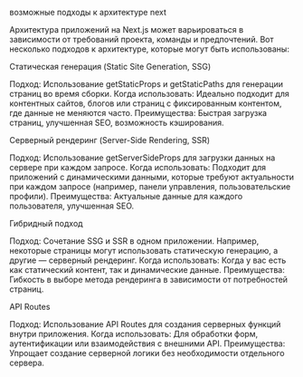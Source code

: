 

 возможные подходы к архитектуре next

 Архитектура приложений на Next.js может варьироваться в зависимости от требований проекта, команды и предпочтений. Вот несколько подходов к архитектуре, которые могут быть использованы:

Статическая генерация (Static Site Generation, SSG)

 Подход: Использование getStaticProps и getStaticPaths для генерации страниц во время сборки.
 Когда использовать: Идеально подходит для контентных сайтов, блогов или страниц с фиксированным контентом, где данные не меняются часто.
 Преимущества: Быстрая загрузка страниц, улучшенная SEO, возможность кэширования.

Серверный рендеринг (Server-Side Rendering, SSR)

Подход: Использование getServerSideProps для загрузки данных на сервере при каждом запросе.
Когда использовать: Подходит для приложений с динамическими данными, которые требуют актуальности при каждом запросе (например, панели управления, пользовательские профили).
Преимущества: Актуальные данные для каждого пользователя, улучшенная SEO.

Гибридный подход

Подход: Сочетание SSG и SSR в одном приложении. Например, некоторые страницы могут использовать статическую генерацию, а другие — серверный рендеринг.
Когда использовать: Когда у вас есть как статический контент, так и динамические данные.
Преимущества: Гибкость в выборе метода рендеринга в зависимости от потребностей страниц.

API Routes

Подход: Использование API Routes для создания серверных функций внутри приложения.
Когда использовать: Для обработки форм, аутентификации или взаимодействия с внешними API.
Преимущества: Упрощает создание серверной логики без необходимости отдельного сервера.


